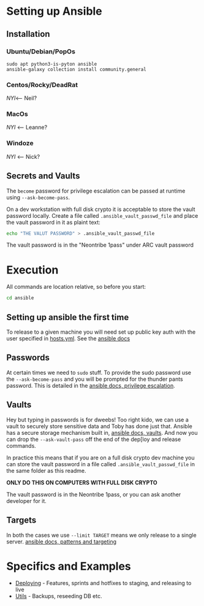 # Setting up Ansible

## Installation

### Ubuntu/Debian/PopOs

    sudo apt python3-is-pyton ansible
    ansible-galaxy collection install community.general

### Centos/Rocky/DeadRat

_NYI_<-- Neil?

### MacOs

_NYI_ <-- Leanne?

### Windoze

_NYI_ <-- Nick?

## Secrets and Vaults

The `become` password for privilege escalation can be passed at runtime using `--ask-become-pass`.

On a dev workstation with full disk crypto it is acceptable to store the vault password locally. Create a file called `.ansible_vault_passwd_file` and place the vault password in it as plaint text:

```bash
echo "THE VALUT PASSWORD" > .ansible_vault_passwd_file
```

The vault password is in the "Neontribe 1pass" under ARC vault password


# Execution

All commands are location relative, so before you start:

```bash
cd ansible
```

## Setting up ansible the first time

To release to a given machine you will need set up public key auth with the user specified in [hosts.yml](hosts.yaml). See the [ansible docs](https://docs.ansible.com/ansible/latest/inventory_guide/connection_details.html)

## Passwords

At certain times we need to `sudo` stuff. To provide the sudo password use the `--ask-become-pass` and you will be prompted for the thunder pants password. This is detailed in the [ansible docs, privilege escalation](https://docs.ansible.com/ansible/latest/playbook_guide/playbooks_privilege_escalation.html#become-command-line-options).

## Vaults

Hey but typing in passwords is for dweebs! Too right kido, we can use a vault to securely store sensitive data and Toby has done just that. Ansible has a secure storage mechanism built in, [ansible docs, vaults](https://docs.ansible.com/ansible/latest/vault_guide/index.html). And now you can drop the `--ask-vault-pass` off the end of the dep[loy and release commands.

In practice this means that if you are on a full disk crypto dev machine you can store the vault password in a file called `.ansible_vault_passwd_file` in the same folder as this readme.

**ONLY DO THIS ON COMPUTERS WITH FULL DISK CRYPTO**

The vault password is in the Neontribe 1pass, or you can ask another developer for it.

## Targets

In both the cases we use `--limit TARGET` means we only release to a single server. [ansible docs, patterns and targeting](https://docs.ansible.com/ansible/latest/inventory_guide/intro_patterns.html#patterns-and-ansible-playbook-flags)

# Specifics and Examples

 * [Deploying](DEPLOY.md) - Features, sprints and hotfixes to staging, and releasing to live
 * [Utils](UTILS.md) - Backups, reseeding DB etc.
